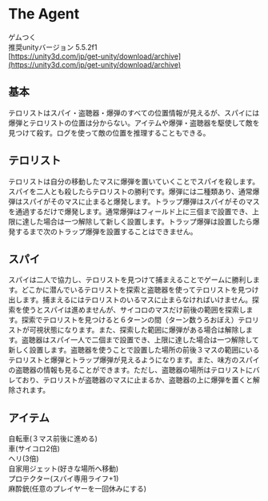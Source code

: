 # The Agent
ゲムつく  
推奨unityバージョン 5.5.2f1  
[https://unity3d.com/jp/get-unity/download/archive](https://unity3d.com/jp/get-unity/download/archive)

## 基本
テロリストはスパイ・盗聴器・爆弾のすべての位置情報が見えるが、スパイには爆弾とテロリストの位置は分からない。アイテムや爆弾・盗聴器を駆使して敵を見つけて殺す。ログを使って敵の位置を推理することもできる。

## テロリスト
テロリストは自分の移動したマスに爆弾を置いていくことでスパイを殺します。スパイを二人とも殺したらテロリストの勝利です。爆弾には二種類あり、通常爆弾はスパイがそのマスに止まると爆発します。トラップ爆弾はスパイがそのマスを通過するだけで爆発します。通常爆弾はフィールド上に三個まで設置でき、上限に達した場合は一つ解除して新しく設置します。トラップ爆弾は設置したら爆発するまで次のトラップ爆弾を設置することはできません。

## スパイ
スパイは二人で協力し、テロリストを見つけて捕まえることでゲームに勝利します。どこかに潜んでいるテロリストを探索と盗聴器を使ってテロリストを見つけ出します。捕まえるにはテロリストのいるマスに止まらなければいけません。探索を使うとスパイは進めませんが、サイコロのマスだけ前後の範囲を探索します。探索でテロリストを見つけると６ターンの間（ターン数うろおぼえ）テロリストが可視状態になります。また、探索した範囲に爆弾がある場合は解除します。盗聴器はスパイ一人で二個まで設置でき、上限に達した場合は一つ解除して新しく設置します。盗聴器を使うことで設置した場所の前後３マスの範囲にいるテロリストと爆弾とトラップ爆弾が見えるようになります。また、味方のスパイの盗聴器の情報も見ることができます。ただし、盗聴器の場所はテロリストにバレており、テロリストが盗聴器のマスに止まるか、盗聴器の上に爆弾を置くと解除されます。

## アイテム
自転車(３マス前後に進める)  
車(サイコロ2倍)  
ヘリ(3倍)  
自家用ジェット(好きな場所へ移動)  
プロテクター(スパイ専用ライフ+1)  
麻酔銃(任意のプレイヤーを一回休みにする)  
